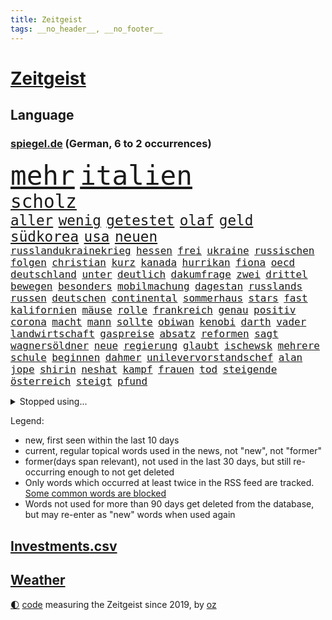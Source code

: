```yaml
---
title: Zeitgeist
tags: __no_header__, __no_footer__
---
```


# [Zeitgeist](https://oliz.io/zeitgeist/)

## Language

<h3><a href="https://www.spiegel.de" target="_blank">spiegel.de</a> (German, 6 to 2 occurrences)</h3>
<p style="font-family:monospace">
<span style="font-size:32pt"><a href="news_links.html#mehr" class="current">mehr</a></span>
<span style="font-size:32pt"><a href="news_links.html#italien" class="current">italien</a></span>
<br>
<span style="font-size:22pt"><a href="news_links.html#scholz" class="current">scholz</a></span>
<br>
<span style="font-size:17pt"><a href="news_links.html#aller" class="current">aller</a></span>
<span style="font-size:17pt"><a href="news_links.html#wenig" class="current">wenig</a></span>
<span style="font-size:17pt"><a href="news_links.html#getestet" class="current">getestet</a></span>
<span style="font-size:17pt"><a href="news_links.html#olaf" class="current">olaf</a></span>
<span style="font-size:17pt"><a href="news_links.html#geld" class="current">geld</a></span>
<span style="font-size:17pt"><a href="news_links.html#südkorea" class="current">südkorea</a></span>
<span style="font-size:17pt"><a href="news_links.html#usa" class="current">usa</a></span>
<span style="font-size:17pt"><a href="news_links.html#neuen" class="current">neuen</a></span>
<br>
<span style="font-size:12pt"><a href="news_links.html#russlandukrainekrieg" class="current">russlandukrainekrieg</a></span>
<span style="font-size:12pt"><a href="news_links.html#hessen" class="current">hessen</a></span>
<span style="font-size:12pt"><a href="news_links.html#frei" class="current">frei</a></span>
<span style="font-size:12pt"><a href="news_links.html#ukraine" class="current">ukraine</a></span>
<span style="font-size:12pt"><a href="news_links.html#russischen" class="current">russischen</a></span>
<span style="font-size:12pt"><a href="news_links.html#folgen" class="current">folgen</a></span>
<span style="font-size:12pt"><a href="news_links.html#christian" class="current">christian</a></span>
<span style="font-size:12pt"><a href="news_links.html#kurz" class="current">kurz</a></span>
<span style="font-size:12pt"><a href="news_links.html#kanada" class="current">kanada</a></span>
<span style="font-size:12pt"><a href="news_links.html#hurrikan" class="current">hurrikan</a></span>
<span style="font-size:12pt"><a href="news_links.html#fiona" class="new">fiona</a></span>
<span style="font-size:12pt"><a href="news_links.html#oecd" class="new">oecd</a></span>
<span style="font-size:12pt"><a href="news_links.html#deutschland" class="current">deutschland</a></span>
<span style="font-size:12pt"><a href="news_links.html#unter" class="current">unter</a></span>
<span style="font-size:12pt"><a href="news_links.html#deutlich" class="current">deutlich</a></span>
<span style="font-size:12pt"><a href="news_links.html#dakumfrage" class="new">dakumfrage</a></span>
<span style="font-size:12pt"><a href="news_links.html#zwei" class="current">zwei</a></span>
<span style="font-size:12pt"><a href="news_links.html#drittel" class="current">drittel</a></span>
<span style="font-size:12pt"><a href="news_links.html#bewegen" class="current">bewegen</a></span>
<span style="font-size:12pt"><a href="news_links.html#besonders" class="current">besonders</a></span>
<span style="font-size:12pt"><a href="news_links.html#mobilmachung" class="new">mobilmachung</a></span>
<span style="font-size:12pt"><a href="news_links.html#dagestan" class="new">dagestan</a></span>
<span style="font-size:12pt"><a href="news_links.html#russlands" class="current">russlands</a></span>
<span style="font-size:12pt"><a href="news_links.html#russen" class="current">russen</a></span>
<span style="font-size:12pt"><a href="news_links.html#deutschen" class="current">deutschen</a></span>
<span style="font-size:12pt"><a href="news_links.html#continental" class="new">continental</a></span>
<span style="font-size:12pt"><a href="news_links.html#sommerhaus" class="current">sommerhaus</a></span>
<span style="font-size:12pt"><a href="news_links.html#stars" class="current">stars</a></span>
<span style="font-size:12pt"><a href="news_links.html#fast" class="current">fast</a></span>
<span style="font-size:12pt"><a href="news_links.html#kalifornien" class="current">kalifornien</a></span>
<span style="font-size:12pt"><a href="news_links.html#mäuse" class="new">mäuse</a></span>
<span style="font-size:12pt"><a href="news_links.html#rolle" class="current">rolle</a></span>
<span style="font-size:12pt"><a href="news_links.html#frankreich" class="current">frankreich</a></span>
<span style="font-size:12pt"><a href="news_links.html#genau" class="current">genau</a></span>
<span style="font-size:12pt"><a href="news_links.html#positiv" class="current">positiv</a></span>
<span style="font-size:12pt"><a href="news_links.html#corona" class="current">corona</a></span>
<span style="font-size:12pt"><a href="news_links.html#macht" class="current">macht</a></span>
<span style="font-size:12pt"><a href="news_links.html#mann" class="current">mann</a></span>
<span style="font-size:12pt"><a href="news_links.html#sollte" class="current">sollte</a></span>
<span style="font-size:12pt"><a href="news_links.html#obiwan" class="new">obiwan</a></span>
<span style="font-size:12pt"><a href="news_links.html#kenobi" class="new">kenobi</a></span>
<span style="font-size:12pt"><a href="news_links.html#darth" class="new">darth</a></span>
<span style="font-size:12pt"><a href="news_links.html#vader" class="new">vader</a></span>
<span style="font-size:12pt"><a href="news_links.html#landwirtschaft" class="current">landwirtschaft</a></span>
<span style="font-size:12pt"><a href="news_links.html#gaspreise" class="current">gaspreise</a></span>
<span style="font-size:12pt"><a href="news_links.html#absatz" class="current">absatz</a></span>
<span style="font-size:12pt"><a href="news_links.html#reformen" class="current">reformen</a></span>
<span style="font-size:12pt"><a href="news_links.html#sagt" class="current">sagt</a></span>
<span style="font-size:12pt"><a href="news_links.html#wagnersöldner" class="current">wagnersöldner</a></span>
<span style="font-size:12pt"><a href="news_links.html#neue" class="current">neue</a></span>
<span style="font-size:12pt"><a href="news_links.html#regierung" class="current">regierung</a></span>
<span style="font-size:12pt"><a href="news_links.html#glaubt" class="current">glaubt</a></span>
<span style="font-size:12pt"><a href="news_links.html#ischewsk" class="new">ischewsk</a></span>
<span style="font-size:12pt"><a href="news_links.html#mehrere" class="current">mehrere</a></span>
<span style="font-size:12pt"><a href="news_links.html#schule" class="current">schule</a></span>
<span style="font-size:12pt"><a href="news_links.html#beginnen" class="current">beginnen</a></span>
<span style="font-size:12pt"><a href="news_links.html#dahmer" class="new">dahmer</a></span>
<span style="font-size:12pt"><a href="news_links.html#unilevervorstandschef" class="new">unilevervorstandschef</a></span>
<span style="font-size:12pt"><a href="news_links.html#alan" class="new">alan</a></span>
<span style="font-size:12pt"><a href="news_links.html#jope" class="new">jope</a></span>
<span style="font-size:12pt"><a href="news_links.html#shirin" class="new">shirin</a></span>
<span style="font-size:12pt"><a href="news_links.html#neshat" class="new">neshat</a></span>
<span style="font-size:12pt"><a href="news_links.html#kampf" class="current">kampf</a></span>
<span style="font-size:12pt"><a href="news_links.html#frauen" class="current">frauen</a></span>
<span style="font-size:12pt"><a href="news_links.html#tod" class="current">tod</a></span>
<span style="font-size:12pt"><a href="news_links.html#steigende" class="current">steigende</a></span>
<span style="font-size:12pt"><a href="news_links.html#österreich" class="current">österreich</a></span>
<span style="font-size:12pt"><a href="news_links.html#steigt" class="current">steigt</a></span>
<span style="font-size:12pt"><a href="news_links.html#pfund" class="current">pfund</a></span>
</p>
<details>
<summary>Stopped using...</summary>
<p class="former" style="font-size:12pt">
cristiano(705) ronaldo(705) vergeblich(705) privaten(704) geboten(703) geschrieben(703) gestohlen(703) helden(703) hinaus(703) konzernchef(703) unmöglich(703) unterstützt(703) version(703) verweigert(703) coronatest(702) coronazahlen(702) einzelhandel(702) funktionieren(702) gehalt(702) jens(702) julia(702) sicherheitsbehörden(702) walter(702) breit(701) golf(701) ausländische(700) bekannte(700) beklagen(700) beschwerde(700) bewegung(700) dietmar(700) eindruck(700) erlassen(700) freiheit(700) ifoindex(700) klein(700) lisa(700) stich(700) stiftung(700) streichen(700) verlängern(700) versuchten(700) villa(700) beschäftigt(699) florian(699) kirche(699) nazis(699) polens(699) warentest(699) weitet(699) bahnhof(698) schiff(698) schlechten(698) österreichische(698) babys(697) führerschein(697) gemessen(697) geworfen(697) guter(697) humanitäre(697) jahrzehntelang(697) schlimmer(697) unmut(697) virologe(697) zeitweise(697) übergriffe(697) 2018(696) aufnehmen(696) bremst(696) covid19(696) deutet(696) fund(696) illegalen(696) infizierte(696) kriminellen(696) mütter(696) prüfung(696) rekordhoch(696) virus(696) appelliert(695) ddr(695) kassiert(695) negativ(695) niveau(695) pressekonferenz(695) schicksal(695) schildert(695) videobotschaft(695) wenden(695) witz(695) zurückgetreten(695) ausreichend(694) befinden(694) botschaften(694) dauer(694) debatten(694) eingeschränkt(694) gastgeber(694) gelegt(694) mancherorts(694) pferd(694) schoss(694) trieb(694) verlief(694) coronabeschränkungen(693) flieht(693) passt(693) untersuchungsausschuss(693) wege(693) 43(692) aufklären(692) blieben(692) erkrankung(692) politikerinnen(692) schwanger(692) schöner(692) selben(692) verlängert(692) ausschuss(691) gebraucht(691) geheimnis(691) mode(691) ursachen(691) verzicht(691) zeichnet(691) athleten(690) aufruf(690) beteiligung(690) bürgermeisterin(690) digitalen(690) e(690) köchin(690) lebte(690) philipp(690) sexueller(690) erheben(689) geschehen(689) marke(689) nerven(689) springt(689) südafrika(689) dich(688) feuerwehrleute(688) üben(688) gebe(687) null(687) tauchen(687) potsdam(686) vorgaben(686) abschaffen(685) senkt(685) uefa(685) bestehen(684) goldenen(684) küstenwache(684) scharfe(684) wachstum(684) auftritte(683) dominanz(683) fit(683) aufarbeitung(682) katholische(682) tiefen(682) verwaltungsgericht(682) weckt(682) zerstören(682) antonio(681) auskunft(681) beschuldigt(681) eingeleitet(681) extremen(681) ministerium(681) traum(681) bundesgerichtshof(680) immunität(680) jahrestag(680) pkw(680) 28(679) jürgen(679) neuauflage(679) zurückgegangen(679) einreise(678) gewahrsam(678) haftbefehl(678) orten(678) begriff(677) frisch(677) belegen(676) dran(675) engpässe(674) landete(673) aufhalten(672) dein(672) gehörte(671) singapur(671) profis(670) vermissen(670) übernommen(670) steffen(669) ministerien(667) ungeklärt(667) bangen(666) einblick(665) kapitel(665) wandel(665) munition(664) rutschte(663) 36(662) bewegt(658) kandidatur(656) sophie(649) ausgaben(644) palästinenser(644) weltmeisterschaft(639) schadensersatz(638) erzieher(632) abhilfe(622) leiter(621) rekorde(621) seniorin(612) festgesetzt(609) westliche(593) höheres(591) fotografiert(585) extremwetter(578) bekannter(576) expräsidenten(570) behindern(566) zusammenbruch(564) wolken(561) bein(559) kannte(557) missbrauchsvorwürfen(552) finanziellen(550) hilferuf(549) athen(532) ermittlungsverfahren(529) reformieren(523) joseph(515) verlag(512) höchster(506) genossen(469) lehren(461) supreme(458) darstellung(456) ausgestellt(455) drohende(453) zusammenarbeiten(449) fehlte(447) novak(446) treibstoff(444) lee(442) leichten(441) indigene(440) djoković(437) auswärtige(436) kurzzeitig(426) verheerende(426) warnungen(419) geldstrafen(416) dauerte(415) 33jährige(413) las(406) vegas(406) fluten(405) fossilen(405) nrwministerpräsident(403) bezieht(400) erfolgreichste(400) unterdrückung(394) beeinträchtigt(393) 20000(390) nachträglich(386) genervt(383) lina(381) niklas(378) löscht(377) zügen(377) privilegien(376) vollen(376) uwe(375) böse(367) eindeutig(366) verstärkung(365) angestellten(363) stones(360) jonas(356) 12000(353) dringen(352) oppositionspolitiker(351) coronaleugner(349) protokoll(349) immobilie(345) versetzt(343) übertragung(340) personelle(339) finanzhilfen(338) eingeführt(337) cem(336) özdemir(336) berufen(329) störungen(327) berufseinstieg(326) bettina(325) hendrik(325) wüst(325) betrunken(324) hitzewellen(324) follower(323) supermarkt(323) gewachsen(322) missbrauchsskandal(322) rosa(320) stau(318) strackzimmermann(317) studenten(316) weißer(315) wirksam(314) gewaltsamer(313) größtem(310) roth(310) obersten(308) radikaler(307) töchtern(306) beruft(305) gestört(303) aufarbeiten(302) methode(302) separatisten(299) soziales(299) immobilienbesitzer(298) fußballs(297) nutzung(297) steuereinnahmen(297) regierungen(292) falle(290) gegentore(290) vorgesehen(290) viermal(285) tauschen(284) verwandte(283) gesteckt(282) promis(281) außenministerium(280) entsteht(279) mail(279) dinosaurier(278) schande(278) halte(277) taucht(276) brandbrief(275) eva(275) kinderbetreuung(275) sank(275) dürr(274) kontrollierte(274) falsches(271) festivals(271) pessimistisch(271) emotional(270) felder(270) eusanktionen(266) ewig(264) 87(263) fdpminister(262) finnlands(261) zuständig(260) höhepunkt(257) passende(257) sticht(256) leitete(254) wimbledon(253) vergiftet(252) ingolstadt(251) südkoreanische(251) allzu(246) ben(246) bescheren(246) gerammt(245) neuwagen(245) versteigerung(245) landsmann(243) schärfsten(243) jubiläum(241) zusammenhalt(240) berichteten(239) verkehrsunfall(239) kriegsschiffe(238) schwieriger(238) gerichte(237) austritt(236) benutzen(236) 2002(235) erweitert(231) maaßen(231) stadtverwaltung(230) nutzten(229) albert(227) aufgeklärt(227) bundesarbeitsminister(227) islamabad(226) abgerissen(223) entspannen(223) bremerhaven(222) slowakei(222) ausraster(221) klitschko(221) vitali(221) straflager(220) tourist(219) usforscher(219) versus(219) einheiten(218) 93(217) altkanzlerin(217) luftfahrt(216) versteckte(213) misstrauensvotum(212) 2014(211) fraglich(211) vergewaltigte(210) verwüstet(210) experiment(209) seoul(209) usbundesstaaten(209) aufhören(208) philosoph(208) abgeschnitten(207) betreibt(207) unterbrechen(207) designer(206) diebstahls(203) jacht(202) risikogruppen(201) bejubelt(200) elektronischen(200) englands(200) ahnung(199) befristet(199) rauchen(198) therapie(198) vereinigung(198) verspätungen(198) weltgesundheitsorganisation(198) außergewöhnlich(196) abrechnung(195) antisemitismusvorwürfe(195) fragwürdigen(195) ökostrom(195) absagen(194) scott(193) zurückgewiesen(193) seenotretter(192) zugenommen(192) luxusautos(190) öffnung(189) dubiosen(188) geschäftspartner(188) first(187) lücken(187) westafrikanischen(185) menschlichen(184) unsicher(184) analysen(183) angelegten(183) beschwören(183) verschwörung(183) belohnt(182) odessa(180) geschosse(179) töchter(179) zeuge(178) sperre(177) geringere(176) tina(175) pazifismus(174) relativ(173) staatssender(171) trier(171) zugriff(171) jochen(170) lindners(169) 34(168) links(168) landung(167) speziellen(167) evakuierungen(166) hüther(166) nuklearen(166) ansteigen(165) prominenter(165) raketenangriff(165) tennisturnier(165) abhang(164) karim(162) fukushima(161) korsika(161) sommerpause(161) desaströs(160) starkes(160) einrichtung(159) flugausfällen(159) aussagt(157) freundinnen(157) lohn(157) schilderte(157) arkansas(155) ausrichten(155) spekulationen(155) ausschließlich(153) rekordtemperaturen(153) zentralrat(152) ausstieg(151) grundstücke(151) phil(151) sardinien(151) crew(150) emtitel(150) schienennetz(149) zeugnis(149) erfasste(148) kritischer(148) fluch(147) gebirge(146) treue(146) beck(145) geheimdienstinformationen(145) kassen(145) kompensieren(145) schwarzes(145) linkenchefin(144) mikrofon(144) linkes(143) spritzen(143) dir(142) emails(142) israelischer(142) flügen(141) freihandelsabkommen(141) gesenkt(141) geöffnet(141) wohnort(141) benzema(140) lukas(139) geeignet(138) regional(138) verbrauchen(138) verbreiteten(138) abtreibungsrecht(137) aufstocken(137) lass(137) schlechtem(137) sprinter(137) nils(136) klopp(135) qualifikation(134) heiß(132) angelique(131) kerber(131) überführen(131) passanten(130) 13jähriger(129) mysteriösen(128) eugene(127) feministische(127) perfekte(127) weiblich(127) ausfliegen(126) janine(126) palästinensern(126) usschauspieler(126) verendet(126) kishida(125) wissler(125) giftige(124) gras(124) leichtathletik(124) psychiatrie(124) ausfuhren(123) beckmann(123) import(123) fahrräder(122) ablesen(121) gepardpanzer(121) harter(121) terrorakt(121) usrapper(121) dänische(120) prominenten(120) 2006(119) handele(119) pforzheim(119) betrunkene(118) brände(118) eingesperrt(118) lautet(118) lösegeld(118) niedrigere(118) schlammschlacht(118) scholz’(118) verfassungswidrig(118) zusehends(117) ancelotti(116) discounter(115) gestohlene(114) giorgio(114) pornografische(114) schonen(114) vorrang(114) billigfahrschein(113) sexuellem(113) streamer(113) befund(112) kleid(112) kleinem(112) mangelnder(112) viral(112) einflussnahme(111) anfällig(110) berühmtes(110) flugreisende(110) geordert(110) motorisierten(110) bruchteil(109) böden(109) klimaanlage(109) nazideutschland(109) toleranz(109) millionenpublikum(108) ransomware(106) emma(105) halbfinalsieg(105) tauscht(105) bistum(104) dortige(103) finnischen(103) schob(103) debattiert(102) fdppolitikerin(102) aufzuklären(101) berufseinsteiger(101) kaul(101) angeschossen(100) auffallend(100) cannabis(100) kostensteigerungen(100) ministerposten(100) 113(99) anerkennen(99) bedrohte(99) bezirk(99) juristen(99) nachbesserungen(99) talk(99) verbrennungsmotoren(99) außergewöhnlichen(98) bewirkt(98) dienstwagen(98) dürren(98) katastrophenfall(98) vorwahl(98) 22jähriger(97) barbie(97) drogenkonsum(97) homophobie(97) morrison(97) westeuropa(97) einsparen(96) flugreisen(96) internes(96) oklahoma(96) preisobergrenze(96) vorwahlen(96) feuerwehren(95) geradezu(95) rechtlich(95) aufgearbeitet(94) retteten(94) argentinischen(93) bachelet(93) gegebenenfalls(93) grönemeyer(93) kimmich(93) todesangst(93) weltfußballer(93) zugesetzt(93) gesellschafter(92) irgendwann(92) line(92) marin(92) sanna(92) südasien(92) wachmann(92) aufgelegt(91) befeuert(91) emmerich(91) versorgte(91) zugeben(91) überfluteten(91) 85jährigen(90) freunden(90) gezieltes(90) streichung(90) therapien(90) transferticker(90) usbundesstaats(90) verflogen(90) donau(89) generalstaatsanwalt(89) inmitten(89) iris(89) lösten(89) partnersuche(89) siegburg(89) stärksten(89) überhöhte(89) geschehnisse(88) geschrumpft(88) hinzukommen(88) kommunistischen(88) kulturelle(88) münze(88) niedrigzinsen(88) ortskräfte(88) berüchtigten(87) gesundheitswesen(87) pendler(87) stationierten(87) verschwörungsideologen(87) zweithöchste(87) angelo(86) bastelt(86) bemerkten(86) bescheinigt(86) erstligisten(86) kriegsgefangene(86) platzen(86) politikstil(86) rücksicht(86) stehenden(86) fasste(85) investors(85) kreditkarte(85) lächeln(85) nebenan(85) rollstuhlfahrer(85) 77jährigen(84) auszeichnungen(84) psychiatrischer(84) renommierte(84) starstürmer(84) bewaffneten(83) eurozone(83) favre(83) geübt(83) lucien(83) verunglückten(83) weimar(83) ölimporte(83) ausgewählt(82) besserung(82) darja(82) einkünfte(82) erdrutsche(82) gegnerin(82) usstars(82) ekel(81) gleichberechtigung(81) iwchef(81) meyer(81) nigerianischen(81) zeichnungen(81) 32jähriger(80) republikanern(80) liegenden(79) pferde(79) arizona(78) chaotisch(78) deutschbritische(78) dfbfrauen(78) exfußballer(78) matthew(78) menschlich(78) ressorts(78) sswachmann(78) 97jährige(77) biontech(77) bruno(77) dey(77) frisur(77) garmisch(77) slowjansk(77) unfallstelle(77) unglücksort(77) beschlussvorlage(76) gestand(76) kunststück(76) merkwürdige(76) schwul(76) sicheren(76) süddeutschland(76) teleskop(76) tourismus(76) geprüft(75) kämen(75) momenten(75) tennissuperstar(75) webbteleskop(75) effektiver(74) kapern(74) rauchmelder(74) reiselust(74) schätze(74) beklemmenden(73) kugeln(73) rechtskräftig(73) verordnung(73) wildtiere(73) deutsch(72) direktorin(72) doppelmoral(72) schuh(72) spielerin(72) angehen(71) bewerbungen(71) comingout(71) fahrlässigen(71) klarheit(71) rudy(71) stehende(71) usnationalpark(71) verzweifelter(71) blatt(70) boll(70) depression(70) erfolgserlebnis(70) exotische(70) geste(70) kuratoren(70) superheldin(70) tasche(70) timo(70) veranschlagt(70) abläuft(69) absicherung(69) geeigneten(69) krankenversicherung(69) querelen(69) entertainer(68) hof(68) knöpft(68) kosovo(68) privileg(68) selbstverständlich(68) total(68) versäumt(68) absurden(67) cyberattacke(67) dienstpflicht(67) dreifach(67) forschen(67) gebunden(67) pochen(67) umworbenen(67) verkehrsministerium(67) yellowstone(67) zündete(67) geliebt(66) ultraleichtflugzeug(66) wellbrock(66) arndt(65) hessische(65) kredit(65) kunstschau(65) luftschutzkellern(65) natürliches(65) pontifex(65) wassersparen(65) ankurbeln(64) dfbnationalspieler(64) eurowings(64) exchampion(64) fühlten(64) image(64) patriotismus(64) verdeckt(64) woke(64) zivilklagen(64) batic(63) berlinneukölln(63) eigenheim(63) footballprofi(63) isabel(63) kartons(63) kette(63) leitmayr(63) newcastles(63) price(63) rechtmäßig(63) schadstoffe(63) schwarzmeerhafen(63) beschränkt(62) diplomatisches(62) franziska(62) giffey(62) mitsprache(62) schwimmwm(62) spiegelteam(62) versammelte(62) weltraum(62) +(61) befragen(61) blödsinn(61) conte(61) fragwürdig(61) gruner(61) koffer(61) südfrankreich(61) 30jähriger(60) 7000(60) abzuschalten(60) bekennt(60) ceta(60) festgefahren(60) frauenrechte(60) fußballerin(60) geschwommen(60) gift(60) grande(60) kampfmittel(60) märtens(60) simbabwe(60) sparsame(60) ansatz(59) boards(59) cumexaffäre(59) fremder(59) jumbo(59) lieferengpässe(59) arbeitsverweigerung(58) beninbronzen(58) genügend(58) geraubten(58) mrnatechnologie(58) politt(58) achtung(57) baden(57) deshaun(57) klimaexperte(57) mittelfristig(57) mutiger(57) verbote(57) watson(57) bottrop(56) churchill(56) dang(56) erhoffte(56) neufassung(56) qiu(56) starts(56) übertrieben(56) attackierten(55) brautkleider(55) erhältlich(55) freiwasserrennen(55) moderiert(55) vermisse(55) wortwahl(55) blanc(54) fälschung(54) gutachter(54) luigi(54) made(54) mont(54) auslosung(53) eifel(53) ffp2maskenpflicht(53) kassenärztliche(53) minions(53) pools(53) teilnehmerfeld(53) armani(52) beispiellosen(52) belieferung(52) edelmetall(52) einnahme(52) frauenanteil(52) prostituierte(52) tagebücher(52) truppenübungsplatz(52) vorkasse(52) atom(51) außenwelt(51) dach(51) erleichterungen(51) gasverbraucher(51) gruppenphase(51) kopie(51) mecklenburgischen(51) mitentscheiden(51) schwergewichtsweltmeister(51) seenplatte(51) sparmaßnahmen(51) usyk(51) alexia(50) auffälligkeiten(50) chefinnen(50) entsorgung(50) putellas(50) reduzierte(50) romeo(50) soko(50) agierte(49) betrügerischen(49) familiäre(49) lizenzen(49) militärischer(49) privater(49) rothenburg(49) tauber(49) viertagewoche(49) wasserstand(49) wirtschaftseinbruch(49) eingeschworen(48) intendanten(48) libyschen(48) modus(48) referee(48) schläge(48) zuspitzung(48) überstunden(48) 93jährige(47) gewünscht(47) griechenlands(47) hunden(47) rechtliche(47) träume(47) wimbledonfinale(47) anschaffen(46) bauwerk(46) disziplinarverfahren(46) ralph(46) rechtsmediziner(46) weltmeisterin(46) übergangsweise(46) überlastet(46) engsten(45) munitionsdepots(45) zettel(45) energieriese(44) erzeugen(44) größtes(44) harald(44) lego(44) lopez(44) scheiden(44) sofortprogramm(44) sowjetische(44) torschützin(44) wirtschaftszweig(44) beschaffung(43) britta(43) desolat(43) eddie(43) oberster(43) wahlrecht(43) anordnung(42) burghausen(42) newsom(42) original(42) silberhochzeit(42) zwanzig(42) abbas(41) gelte(41) menschenhändlern(41) minionsfilm(41) volkszorn(41) danke(40) denkmal(40) lea(40) mahmoud(40) plane(40) unterkunft(40) abkühlen(39) demografische(39) feierabend(39) gegenspur(39) wettbewerbe(39) privatwirtschaft(38) unterbricht(38) unterernährt(38) affleck(37) ebaykleinanzeigen(37) rekordtorschützin(37) bamako(36) escooter(36) neukölln(36) dekret(35) gewaltopfer(35) politikwissenschaftler(35) wärmepumpen(35) 1700(34) bildzeitung(34) drogenkartell(34) entfliehen(34) erwacht(34) kirchenrechtler(34) notlage(34) repräsentanten(34) schababmiliz(34) wettkämpfe(34) zivile(34) zugverkehr(34) gießen(33) giftstoffe(33) gina(33) hagen(33) lückenkemper(33) unterzeichnete(33) wanken(33) aufmerksam(32) beibehalten(32) festgenommenen(32) saudische(32) wohnkosten(32) idole(31) intendantin(31) lübcke(31) saarländische(31) seltener(31) stimmungsindex(31) 14jährige(30) aufstand(30) bestritten(30) entschärfung(30) erschreckt(30) gegenseite(30) infektionskrankheit(30) kalifornische(30) ladung(30) nina(30) pegel(30) regenfälle(30) schreitet(30) bereitschaft(29) delegation(29) myanmars(29) pflegepersonal(29) schifffahrt(29) schwellen(29) shitstorm(29) surfen(29) wettkampftag(29) düsteren(28) flächendeckende(28) hiv(28) militärhilfen(28) nachfolgeregelung(28) preissteigerung(28) schnappte(28) sexkolumne(28) substanz(28) thailands(28) vorschein(28) booten(27) bürgerfest(27) entschärft(27) konrad(27) laimer(27) singles(27) usstaat(27) affenpockeninfektion(26) einziges(26) slogan(26) statistiker(26) begeistern(25) bestattet(25) europe(25) fachkreisen(25) freigelassen(25) fremde(25) zehnkämpfer(25) aneignung(24) dienstwagenprivileg(24) dreadlocks(24) emfinale(24) ganzes(24) geistlichen(24) holocaustvergleich(24) reggae(24) saisonstart(24) sarina(24) sprinterin(24) steckten(24) ungefähr(24) ungewöhnlicher(24) viertligist(24) wiegman(24) dfbpokalspiel(23) henrik(23) schwimmer(23) unglaublich(23) weltoffenheit(23) wünsche(23) zweitligist(23) abtreibungsrechts(22) elternhaus(22) erdrutsch(22) flugbahn(22) sonnenblumen(22) verschärfung(22) lionesses(21) medaillen(21) streckbetrieb(21) umweltsenatorin(21) weißes(21) alfons(20) ausschlag(20) kandidatin(20) pegelstände(20) rucksack(20) steuerbetrugs(20) übertreiben(20) alge(19) anhaltender(19) fußballprofis(19) geprügelt(19) getreidefrachter(19) holprig(19) montreal(19) schüre(19) trumpanhänger(19) uspolitiker(19) widersprach(19) überschwemmt(19) brennauer(18) buchstäblich(18) bundeswehreinsatz(18) d(18) einsätzen(18) ferienwohnung(18) gelder(18) indiana(18) krisenregion(18) masernimpfpflicht(18) motorboot(18) niedrigwasser(18) republikanerin(18) salerno(18) samuel(18) schuhbeck(18) ssc(18) starkoch(18) atomprogramm(17) begünstigt(17) ergattern(17) gasfeld(17) moderierte(17) patentstreit(17) protestierte(17) abberufen(16) ausgetrockneten(16) flussbett(16) freigelegt(16) pfas(16) volles(16) wolfdieter(16) ausliefern(15) unterspült(15) auswärtsspiel(14) death(14) fahrzeit(14) füßen(14) missouri(14) mitarbeiters(14) turniers(14) websites(14) wählte(14) goethe(13) hausmüll(13) massensterben(13) rechtfertigen(13) tschornomorsk(13) zehnprozentmarke(13) genesis(12) jettete(12) kreise(12) verbrennungen(12) wahrgenommen(12) argumentiert(11) ausufernde(11) gebannt(11) höttges(11) klassenzimmern(11) oma(11) safe(11) tagelang(11) telekomchef(11) überschlagen(11)
</p>
</details>
<p>Legend:
<ul>
<li><span class="new">new</span>, first seen within the last 10 days</li>
<li><span class="current">current</span>, regular topical words used in the news, not "new", not "former"</li>
<li><span class="former">former(days span relevant)</span>, not used in the last 30 days, but still re-occurring enough to not get deleted</li>
<li>Only words which occurred at least twice in the RSS feed are tracked. <a href="language/filters.py">Some common words are blocked</a></li>
<li>Words not used for more than 90 days get deleted from the database, but may re-enter as "new" words when used again</li>
</ul>
</p>

## [Investments](investments.html)[.csv](investments.csv)

## [Weather](weather.html)

<footer>
<a href="javascript:toggleTheme()" class="nav">🌓</a>
<a href="https://github.com/ooz/zeitgeist">code</a> measuring the Zeitgeist since 2019, by <a href="https://oliz.io">oz</a>
</footer>
